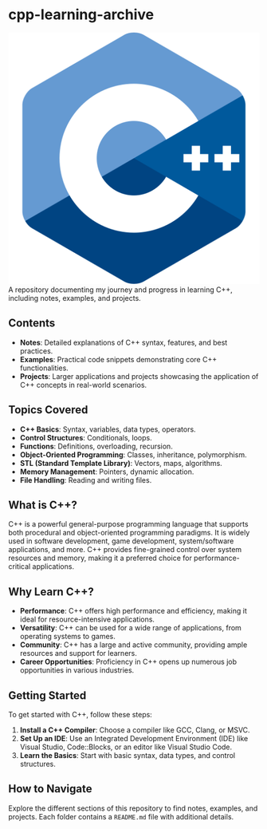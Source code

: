 # cpp-learning-archive
![C++ Logo](https://github.com/winx-T/cpp-learning-archive/blob/main/c_6132222.png?raw=true)
A repository documenting my journey and progress in learning C++, including notes, examples, and projects.

## Contents

- **Notes**: Detailed explanations of C++ syntax, features, and best practices.
- **Examples**: Practical code snippets demonstrating core C++ functionalities.
- **Projects**: Larger applications and projects showcasing the application of C++ concepts in real-world scenarios.
  
## Topics Covered

- **C++ Basics**: Syntax, variables, data types, operators.
- **Control Structures**: Conditionals, loops.
- **Functions**: Definitions, overloading, recursion.
- **Object-Oriented Programming**: Classes, inheritance, polymorphism.
- **STL (Standard Template Library)**: Vectors, maps, algorithms.
- **Memory Management**: Pointers, dynamic allocation.
- **File Handling**: Reading and writing files.
## What is C++?

C++ is a powerful general-purpose programming language that supports both procedural and object-oriented programming paradigms. It is widely used in software development, game development, system/software applications, and more. C++ provides fine-grained control over system resources and memory, making it a preferred choice for performance-critical applications.

## Why Learn C++?

- **Performance**: C++ offers high performance and efficiency, making it ideal for resource-intensive applications.
- **Versatility**: C++ can be used for a wide range of applications, from operating systems to games.
- **Community**: C++ has a large and active community, providing ample resources and support for learners.
- **Career Opportunities**: Proficiency in C++ opens up numerous job opportunities in various industries.
  
## Getting Started

To get started with C++, follow these steps:
1. **Install a C++ Compiler**: Choose a compiler like GCC, Clang, or MSVC.
2. **Set Up an IDE**: Use an Integrated Development Environment (IDE) like Visual Studio, Code::Blocks, or an editor like Visual Studio Code.
3. **Learn the Basics**: Start with basic syntax, data types, and control structures.

## How to Navigate

Explore the different sections of this repository to find notes, examples, and projects. Each folder contains a `README.md` file with additional details.

